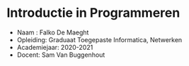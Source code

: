 # Introductie in Programmeren

* Naam : Falko De Maeght
* Opleiding: Graduaat Toegepaste Informatica, Netwerken
* Academiejaar: 2020-2021
* Docent: Sam Van Buggenhout 